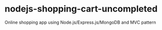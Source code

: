 # nodejs-shopping-cart-uncompleted
Online shopping app using Node.js/Express.js/MongoDB and MVC pattern
